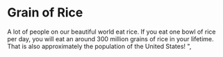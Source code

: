 # Grain of Rice

A lot of people on our beautiful world eat rice. If you eat one bowl of rice per
day, you will eat an around 300 million grains of rice in your lifetime. That is
also approximately the population of the United States! ",
